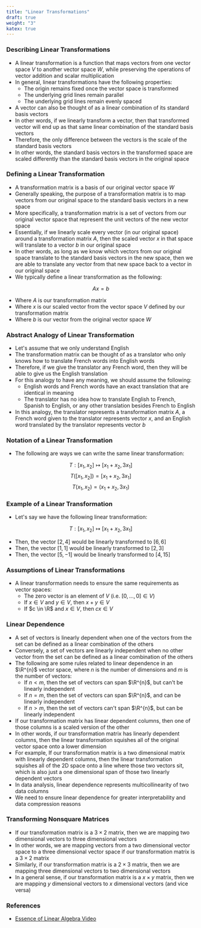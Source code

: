 ```yaml
---
title: "Linear Transformations"
draft: true
weight: "3"
katex: true
---
```


### Describing Linear Transformations
- A linear transformation is a function that maps vectors from one vector space $V$ to another vector space $W$, while preserving the operations of vector addition and scalar multiplication
- In general, linear transformations have the following properties:
	- The origin remains fixed once the vector space is transformed
	- The underlying grid lines remain parallel
	- The underlying grid lines remain evenly spaced
- A vector can also be thought of as a linear combination of its standard basis vectors
- In other words, if we linearly transform a vector, then that transformed vector will end up as that same linear combination of the standard basis vectors
- Therefore, the only difference between the vectors is the scale of the standard basis vectors
- In other words, the standard basis vectors in the transformed space are scaled differently than the standard basis vectors in the original space

### Defining a Linear Transformation
- A transformation matrix is a basis of our original vector space $W$
- Generally speaking, the purpose of a transformation matrix is to map vectors from our original space to the standard basis vectors in a new space
- More specifically, a transformation matrix is a set of vectors from our original vector space that represent the unit vectors of the new vector space
- Essentially, if we linearly scale every vector (in our original space) around a transformation matrix $A$, then the scaled vector $x$ in that space will translate to a vector $b$ in our original space
- In other words, as long as we know which vectors from our original space translate to the standard basis vectors in the new space, then we are able to translate any vector from that new space back to a vector in our original space
- We typically define a linear transformation as the following:

$$ Ax = b $$

- Where $A$ is our transformation matrix
- Where $x$ is our scaled vector from the vector space $V$ defined by our transformation matrix
- Where $b$ is our vector from the original vector space $W$

### Abstract Analogy of Linear Transformation
- Let's assume that we only understand English
- The transformation matrix can be thought of as a translator who only knows how to translate French words into English words
- Therefore, if we give the translator any French word, then they will be able to give us the English translation
- For this analogy to have any meaning, we should assume the following:
	- English words and French words have an exact translation that are identical in meaning
	- The translator has no idea how to translate English to French, Spanish to English, or any other translation besides French to English
- In this analogy, the translator represents a transformation matrix $A$, a French word given to the translator represents vector $x$, and an English word translated by the translator represents vector $b$

### Notation of a Linear Transformation
- The following are ways we can write the same linear transformation:

$$ T:[x_{1}, x_{2}] \mapsto [x_{1}+x_{2}, 3x_{1}] $$
$$ T([x_{1}, x_{2}]) = [x_{1}+x_{2}, 3x_{1}] $$
$$ T(x_{1}, x_{2}) = (x_{1}+x_{2}, 3x_{1}) $$

### Example of a Linear Transformation
- Let's say we have the following linear transformation:

$$ T:[x_{1}, x_{2}] \mapsto [x_{1}+x_{2}, 3x_{1}] $$

- Then, the vector $[2, 4]$ would be linearly transformed to $[6, 6]$
- Then, the vector $[1, 1]$ would be linearly transformed to $[2, 3]$
- Then, the vector $[5, -1]$ would be linearly transformed to $[4, 15]$

### Assumptions of Linear Transformations
- A linear transformation needs to ensure the same requirements as vector spaces:
	- The zero vector is an element of $V$ (i.e. $[0, ..., 0] \in V$)
	- If $x \in V$ and $y \in V$, then $x+y \in V$
	- If $c \in \R$ and $x \in V$, then $cx \in V$

### Linear Dependence
- A set of vectors is linearly dependent when one of the vectors from the set can be defined as a linear combination of the others
- Conversely, a set of vectors are linearly independent when no other vector from the set can be defined as a linear combination of the others
- The following are some rules related to linear dependence in an $\R^{n}$ vector space, where $n$ is the number of dimensions and $m$ is the number of vectors:
	- If $n < m$, then the set of vectors can span $\R^{n}$, but can't be linearly independent
	- If $n = m$, then the set of vectors can span $\R^{n}$, and can be linearly independent
	- If $n > m$, then the set of vectors can't span $\R^{n}$, but can be linearly independent
- If our transformation matrix has linear dependent columns, then one of those columns is a scaled version of the other
- In other words, if our transformation matrix has linearly dependent columns, then the linear transformation squishes all of the original vector space onto a lower dimension
- For example, If our transformation matrix is a two dimensional matrix with linearly dependent columns, then the linear transformation squishes all of the 2D space onto a line where those two vectors sit, which is also just a one dimensional span of those two linearly dependent vectors
- In data analysis, linear dependence represents multicollinearity of two data columns
- We need to ensure linear dependence for greater interpretability and data compression reasons

### Transforming Nonsquare Matrices
- If our transformation matrix is a $3 \times 2$ matrix, then we are mapping two dimensional vectors to three dimensional vectors
- In other words, we are mapping vectors from a two dimensional vector space to a three dimensional vector space if our transformation matrix is a $3 \times 2$ matrix
- Similarly, if our transformation matrix is a $2 \times 3$ matrix, then we are mapping three dimensional vectors to two dimensional vectors
- In a general sense, if our transformation matrix is a $x \times y$ matrix, then we are mapping $y$ dimensional vectors to $x$ dimensional vectors (and vice versa)

### References
- [Essence of Linear Algebra Video](https://www.youtube.com/watch?v=kYB8IZa5AuE&list=PLZHQObOWTQDPD3MizzM2xVFitgF8hE_ab&index=3)
